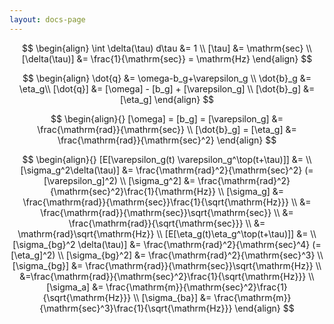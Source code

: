 ```yaml
---
layout: docs-page
---
```


$$
\begin{align}
\int \delta(\tau) d\tau &= 1 \\
[\tau] &= \mathrm{sec} \\
[\delta(\tau)] &= \frac{1}{\mathrm{sec}} = \mathrm{Hz}
\end{align}
$$


$$
\begin{align}
\dot{q} &= \omega-b_g+\varepsilon_g \\
\dot{b}_g &= \eta_g\\
[\dot{q}] &= [\omega] - [b_g] + [\varepsilon_g] \\
[\dot{b}_g] &= [\eta_g]
\end{align}
$$

$$
\begin{align}{}
[\omega] = [b_g] = [\varepsilon_g] &= \frac{\mathrm{rad}}{\mathrm{sec}} \\
[\dot{b}_g] = [\eta_g] &= \frac{\mathrm{rad}}{\mathrm{sec}^2}
\end{align}
$$

$$
\begin{align}{}
[E[\varepsilon_g(t) \varepsilon_g^\top(t+\tau)]] &= \\
[\sigma_g^2\delta(\tau)] &= \frac{\mathrm{rad}^2}{\mathrm{sec}^2} (=[\varepsilon_g]^2) \\
[\sigma_g^2] &= \frac{\mathrm{rad}^2}{\mathrm{sec}^2}\frac{1}{\mathrm{Hz}} \\
[\sigma_g] &= \frac{\mathrm{rad}}{\mathrm{sec}}\frac{1}{\sqrt{\mathrm{Hz}}} \\
&= \frac{\mathrm{rad}}{\mathrm{sec}}\sqrt{\mathrm{sec}} \\
&= \frac{\mathrm{rad}}{\sqrt{\mathrm{sec}}} \\
&= \mathrm{rad}\sqrt{\mathrm{Hz}} \\
[E[\eta_g(t)\eta_g^\top(t+\tau)]] &= \\
[\sigma_{bg}^2 \delta(\tau)] &= \frac{\mathrm{rad}^2}{\mathrm{sec}^4} (=[\eta_g]^2) \\
[\sigma_{bg}^2] &= \frac{\mathrm{rad}^2}{\mathrm{sec}^3} \\
[\sigma_{bg}] &= \frac{\mathrm{rad}}{\mathrm{sec}}\sqrt{\mathrm{Hz}} \\
&=\frac{\mathrm{rad}}{\mathrm{sec}^2}\frac{1}{\sqrt{\mathrm{Hz}}} \\
[\sigma_a] &= \frac{\mathrm{m}}{\mathrm{sec}^2}\frac{1}{\sqrt{\mathrm{Hz}}} \\
[\sigma_{ba}] &= \frac{\mathrm{m}}{\mathrm{sec}^3}\frac{1}{\sqrt{\mathrm{Hz}}}
\end{align}
$$

